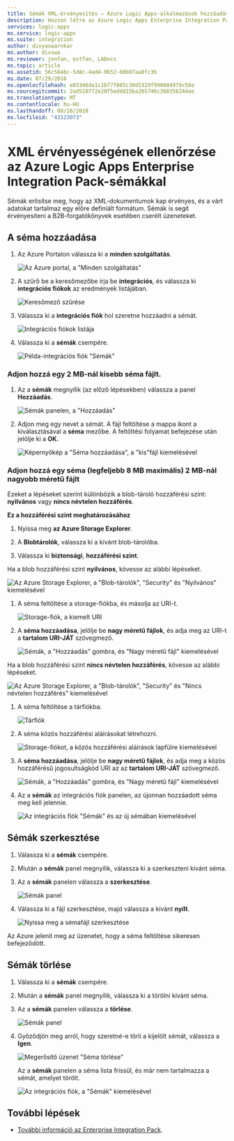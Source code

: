 ```yaml
---
title: Sémák XML-érvényesítés – Azure Logic Apps-alkalmazások hozzáadása |} A Microsoft Docs
description: Hozzon létre az Azure Logic Apps Enterprise Integration Pack az XML-dokumentumok, amely sémák
services: logic-apps
ms.service: logic-apps
ms.suite: integration
author: divyaswarnkar
ms.author: divswa
ms.reviewer: jonfan, estfan, LADocs
ms.topic: article
ms.assetid: 56c5846c-5d8c-4ad4-9652-60b07aa8fc3b
ms.date: 07/29/2016
ms.openlocfilehash: e03346da1c2b77f885c39d5329f990684979c56e
ms.sourcegitcommit: 2ad510772e28f5eddd15ba265746c368356244ae
ms.translationtype: MT
ms.contentlocale: hu-HU
ms.lasthandoff: 08/28/2018
ms.locfileid: "43123073"
---
```

# <a name="validate-xml-with-schemas-in-azure-logic-apps-with-enterprise-integration-pack"></a>XML érvényességének ellenőrzése az Azure Logic Apps Enterprise Integration Pack-sémákkal

Sémák erősítse meg, hogy az XML-dokumentumok kap érvényes, és a várt adatokat tartalmaz egy előre definiált formátum. Sémák is segít érvényesíteni a B2B-forgatókönyvek esetében cserélt üzeneteket.

## <a name="add-a-schema"></a>A séma hozzáadása

1. Az Azure Portalon válassza ki a **minden szolgáltatás**.

    ![Az Azure portal, a "Minden szolgáltatás"](media/logic-apps-enterprise-integration-schemas/overview-11.png)

2. A szűrő be a keresőmezőbe írja be **integrációs**, és válassza ki **integrációs fiókok** az eredmények listájában.

    ![Keresőmező szűrése](media/logic-apps-enterprise-integration-schemas/overview-21.png)

3. Válassza ki a **integrációs fiók** hol szeretne hozzáadni a sémát.

    ![Integrációs fiókok listája](media/logic-apps-enterprise-integration-schemas/overview-31.png)

4. Válassza ki a **sémák** csempére.

    ![Példa-integrációs fiók "Sémák"](media/logic-apps-enterprise-integration-schemas/schema-11.png)

### <a name="add-a-schema-file-smaller-than-2-mb"></a>Adjon hozzá egy 2 MB-nál kisebb séma fájlt.

1. Az a **sémák** megnyílik (az előző lépésekben) válassza a panel **Hozzáadás**.

    ![Sémák panelen, a "Hozzáadás"](media/logic-apps-enterprise-integration-schemas/schema-21.png)

2. Adjon meg egy nevet a sémát. A fájl feltöltése a mappa ikont a kiválasztásával a **séma** mezőbe. A feltöltési folyamat befejezése után jelölje ki a **OK**.

    ![Képernyőkép a "Séma hozzáadása", a "kis"fájl kiemelésével](media/logic-apps-enterprise-integration-schemas/schema-31.png)

### <a name="add-a-schema-file-larger-than-2-mb-up-to-8-mb-maximum"></a>Adjon hozzá egy séma (legfeljebb 8 MB maximális) 2 MB-nál nagyobb méretű fájlt

Ezeket a lépéseket szerint különbözik a blob-tároló hozzáférési szint: **nyilvános** vagy **nincs névtelen hozzáférés**.

**Ez a hozzáférési szint meghatározásához**

1.  Nyissa meg **az Azure Storage Explorer**. 

2.  A **Blobtárolók**, válassza ki a kívánt blob-tárolóba. 

3.  Válassza ki **biztonsági**, **hozzáférési szint**.

Ha a blob hozzáférési szint **nyilvános**, kövesse az alábbi lépéseket.

![Az Azure Storage Explorer, a "Blob-tárolók", "Security" és "Nyilvános" kiemelésével](media/logic-apps-enterprise-integration-schemas/blob-public.png)

1. A séma feltöltése a storage-fiókba, és másolja az URI-t.

    ![Storage-fiók, a kiemelt URI](media/logic-apps-enterprise-integration-schemas/schema-blob.png)

2. A **séma hozzáadása**, jelölje be **nagy méretű fájlok**, és adja meg az URI-t a **tartalom URI-JÁT** szövegmező.

    ![Sémák, a "Hozzáadás" gombra, és "Nagy méretű fájl" kiemelésével](media/logic-apps-enterprise-integration-schemas/schema-largefile.png)

Ha a blob hozzáférési szint **nincs névtelen hozzáférés**, kövesse az alábbi lépéseket.

![Az Azure Storage Explorer, a "Blob-tárolók", "Security" és "Nincs névtelen hozzáférés" kiemelésével](media/logic-apps-enterprise-integration-schemas/blob-1.png)

1. A séma feltöltése a tárfiókba.

    ![Tárfiók](media/logic-apps-enterprise-integration-schemas/blob-3.png)

2. A séma közös hozzáférési aláírásokat létrehozni.

    ![Storage-fiókot, a közös hozzáférési aláírások lapfülre kiemelésével](media/logic-apps-enterprise-integration-schemas/blob-2.png)

3. A **séma hozzáadása**, jelölje be **nagy méretű fájlok**, és adja meg a közös hozzáférésű jogosultságkód URI az az **tartalom URI-JÁT** szövegmező.

    ![Sémák, a "Hozzáadás" gombra, és "Nagy méretű fájl" kiemelésével](media/logic-apps-enterprise-integration-schemas/schema-largefile.png)

4. Az a **sémák** az integrációs fiók panelen, az újonnan hozzáadott séma meg kell jelennie.

    ![Az integrációs fiók "Sémák" és az új sémában kiemelésével](media/logic-apps-enterprise-integration-schemas/schema-41.png)

## <a name="edit-schemas"></a>Sémák szerkesztése

1. Válassza ki a **sémák** csempére.

2. Miután a **sémák** panel megnyílik, válassza ki a szerkeszteni kívánt séma.

3. Az a **sémák** panelen válassza a **szerkesztése**.

    ![Sémák panel](media/logic-apps-enterprise-integration-schemas/edit-12.png)

4. Válassza ki a fájl szerkesztése, majd válassza a kívánt **nyílt**.

    ![Nyissa meg a sémafájl szerkesztése](media/logic-apps-enterprise-integration-schemas/edit-31.png)

Az Azure jelenít meg az üzenetet, hogy a séma feltöltése sikeresen befejeződött.

## <a name="delete-schemas"></a>Sémák törlése

1. Válassza ki a **sémák** csempére.

2. Miután a **sémák** panel megnyílik, válassza ki a törölni kívánt séma.

3. Az a **sémák** panelen válassza a **törlése**.

    ![Sémák panel](media/logic-apps-enterprise-integration-schemas/delete-12.png)

4. Győződjön meg arról, hogy szeretné-e törli a kijelölt sémát, válassza a **Igen**.

    ![Megerősítő üzenet "Séma törlése"](media/logic-apps-enterprise-integration-schemas/delete-21.png)

    Az a **sémák** panelen a séma lista frissül, és már nem tartalmazza a sémát, amelyet törölt.

    ![Az integrációs fiók, a "Sémák" kiemelésével](media/logic-apps-enterprise-integration-schemas/delete-31.png)

## <a name="next-steps"></a>További lépések
* [További információ az Enterprise Integration Pack](logic-apps-enterprise-integration-overview.md "további tudnivalók az enterprise integration pack").  

